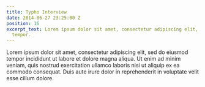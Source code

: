 ```yaml
---
title: Typho Interview
date: 2014-06-27 23:25:00 Z
position: 16
excerpt_text: Lorem ipsum dolor sit amet, consectetur adipiscing elit, sed do eiusmod
  tempor.
---
```


Lorem ipsum dolor sit amet, consectetur adipiscing elit, sed do eiusmod tempor incididunt ut labore et dolore magna aliqua. Ut enim ad minim veniam, quis nostrud exercitation ullamco laboris nisi ut aliquip ex ea commodo consequat. Duis aute irure dolor in reprehenderit in voluptate velit esse cillum dolore.